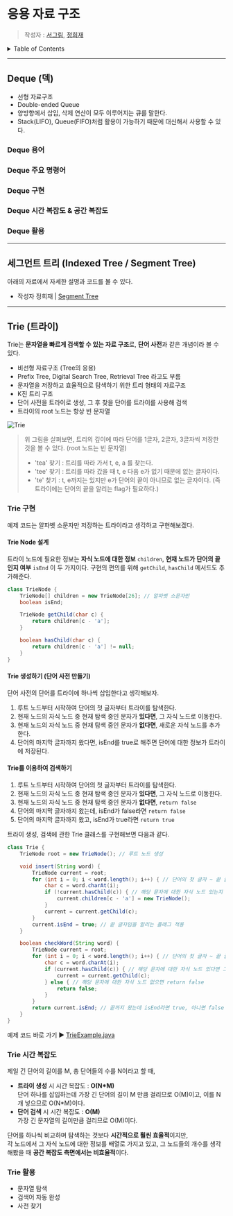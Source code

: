 # 응용 자료 구조

> 작성자 : [서그림](https://github.com/Seogeurim), [정희재](https://github.com/Hee-Jae)

<details>
<summary>Table of Contents</summary>

- [Deque (덱)](#deque-덱)
- [세그먼트 트리 (Indexed Tree / Segment Tree)](#세그먼트-트리-indexed-tree-segment-tree)
- [Trie (트라이)](#trie-트라이)

</details>

---

## Deque (덱)

- 선형 자료구조
- Double-ended Queue
- 양방향에서 삽입, 삭제 연산이 모두 이루어지는 큐를 말한다.
- Stack(LIFO), Queue(FIFO)처럼 활용이 가능하기 때문에 대신해서 사용할 수 있다.

### Deque 용어

### Deque 주요 명령어

### Deque 구현

### Deque 시간 복잡도 & 공간 복잡도

### Deque 활용

---

## 세그먼트 트리 (Indexed Tree / Segment Tree)

아래의 자료에서 자세한 설명과 코드를 볼 수 있다.

- 작성자 정희재 | [Segment Tree](./materials/세그먼트트리.pdf)

---

## Trie (트라이)

Trie는 **문자열을 빠르게 검색할 수 있는 자료 구조**로, **단어 사전**과 같은 개념이라 볼 수 있다.

- 비선형 자료구조 (Tree의 응용)
- Prefix Tree, Digital Search Tree, Retrieval Tree 라고도 부름
- 문자열을 저장하고 효율적으로 탐색하기 위한 트리 형태의 자료구조
- K진 트리 구조
- 단어 사전을 트라이로 생성, 그 후 찾을 단어를 트라이를 사용해 검색
- 트라이의 root 노드는 항상 빈 문자열

![Trie](https://user-images.githubusercontent.com/22045163/91132291-1c4f9480-e6e8-11ea-831b-e063f1a145e0.jpg)

> 위 그림을 살펴보면, 트리의 깊이에 따라 단어를 1글자, 2글자, 3글자씩 저장한 것을 볼 수 있다. (root 노드는 빈 문자열)
>
> - 'tea' 찾기 : 트리를 따라 가서 t, e, a 를 찾는다.
> - 'tee' 찾기 : 트리를 따라 갔을 때 t, e 다음 e가 없기 때문에 없는 글자이다.
> - 'te' 찾기 : t, e까지는 있지만 e가 단어의 끝이 아니므로 없는 글자이다. (즉 트라이에는 단어의 끝을 알리는 flag가 필요하다.)

### Trie 구현

예제 코드는 알파벳 소문자만 저장하는 트라이라고 생각하고 구현해보겠다.

#### Trie Node 설계

트라이 노드에 필요한 정보는 **자식 노드에 대한 정보** `children`, **현재 노드가 단어의 끝인지 여부** `isEnd` 이 두 가지이다. 구현의 편의를 위해 `getChild`, `hasChild` 메서드도 추가해준다.

```java
class TrieNode {
    TrieNode[] children = new TrieNode[26]; // 알파벳 소문자만
    boolean isEnd;

    TrieNode getChild(char c) {
        return children[c - 'a'];
    }

    boolean hasChild(char c) {
        return children[c - 'a'] != null;
    }
}
```

#### Trie 생성하기 (단어 사전 만들기)

단어 사전의 단어를 트라이에 하나씩 삽입한다고 생각해보자.

1. 루트 노드부터 시작하여 단어의 첫 글자부터 트라이를 탐색한다.
2. 현재 노드의 자식 노드 중 현재 탐색 중인 문자가 **있다면**, 그 자식 노드로 이동한다.
3. 현재 노드의 자식 노드 중 현재 탐색 중인 문자가 **없다면**, 새로운 자식 노드를 추가한다.
4. 단어의 마지막 글자까지 왔다면, isEnd를 true로 해주면 단어에 대한 정보가 트라이에 저장된다.

#### Trie를 이용하여 검색하기

1. 루트 노드부터 시작하여 단어의 첫 글자부터 트라이를 탐색한다.
2. 현재 노드의 자식 노드 중 현재 탐색 중인 문자가 **있다면**, 그 자식 노드로 이동한다.
3. 현재 노드의 자식 노드 중 현재 탐색 중인 문자가 **없다면**, `return false`
4. 단어의 마지막 글자까지 왔는데, isEnd가 false라면 `return false`
5. 단어의 마지막 글자까지 왔고, isEnd가 true라면 `return true`

트라이 생성, 검색에 관한 Trie 클래스를 구현해보면 다음과 같다.

```java
class Trie {
    TrieNode root = new TrieNode(); // 루트 노드 생성

    void insert(String word) {
        TrieNode current = root;
        for (int i = 0; i < word.length(); i++) { // 단어의 첫 글자 ~ 끝 글자까지 탐색
            char c = word.charAt(i);
            if (!current.hasChild(c)) { // 해당 문자에 대한 자식 노드 있는지 검색 후 그 자식 노드로 이동
                current.children[c - 'a'] = new TrieNode();
            }
            current = current.getChild(c);
        }
        current.isEnd = true; // 끝 글자임을 알리는 플래그 적용
    }

    boolean checkWord(String word) {
        TrieNode current = root;
        for (int i = 0; i < word.length(); i++) { // 단어의 첫 글자 ~ 끝 글자까지 탐색
            char c = word.charAt(i);
            if (current.hasChild(c)) { // 해당 문자에 대한 자식 노드 있다면 그 자식 노드로 이동
                current = current.getChild(c);
            } else { // 해당 문자에 대한 자식 노드 없으면 return false
                return false;
            }
        }
        return current.isEnd; // 끝까지 왔는데 isEnd라면 true, 아니면 false
    }
}
```

예제 코드 바로 가기 ▶️ [TrieExample.java](./code/Trie/TrieExample.java)

### Trie 시간 복잡도

제일 긴 단어의 길이를 M, 총 단어들의 수를 N이라고 할 때,

- **트라이 생성** 시 시간 복잡도 : **O(N\*M)**  
  단어 하나를 삽입하는데 가장 긴 단어의 길이 M 만큼 걸리므로 O(M)이고, 이를 N개 넣으므로 O(N\*M)이다.
- **단어 검색** 시 시간 복잡도 : **O(M)**  
  가장 긴 문자열의 길이만큼 걸리므로 O(M)이다.

단어를 하나씩 비교하며 탐색하는 것보다 **시간적으로 훨씬 효율적**이지만,  
각 노드에서 그 자식 노드에 대한 정보를 배열로 가지고 있고, 그 노드들의 개수를 생각해봤을 때 **공간 복잡도 측면에서는 비효율적**이다.

### Trie 활용

- 문자열 탐색
- 검색어 자동 완성
- 사전 찾기
